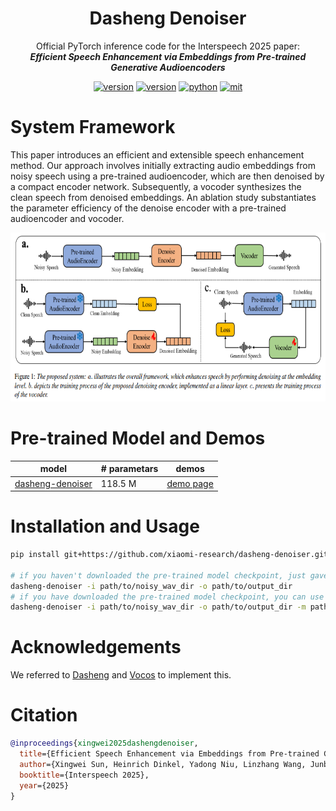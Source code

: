 <div align="center">
    <h1>
    Dasheng Denoiser
    </h1>
    <p>
    Official PyTorch inference code for the Interspeech 2025 paper: <br>
    <b><em>Efficient Speech Enhancement via Embeddings from Pre-trained Generative Audioencoders</em></b>
    </p>
    <a href="https://arxiv.org/"><img src="https://img.shields.io/badge/" alt="version"></a>
    <a href="https://www.python.org"><img src="https://img.shields.io/badge/Python-3.10+-orange" alt="version"></a>
    <a href="https://pytorch.org"><img src="https://img.shields.io/badge/PyTorch-2.0+-brightgreen" alt="python"></a>
    <a href="https://www.apache.org/licenses/LICENSE-2.0"><img src="https://img.shields.io/badge/License-Apache%202.0-blue.svg" alt="mit"></a>


</div>


# System Framework

This paper introduces an efficient and extensible speech enhancement method. Our approach involves initially extracting audio embeddings from noisy speech using a pre-trained audioencoder, which are then denoised by a compact encoder network. Subsequently, a vocoder synthesizes the clean speech from denoised embeddings. An ablation study substantiates the parameter efficiency of the denoise encoder with a pre-trained audioencoder and vocoder.

<img src="metadata/dasheng_denoise.png" alt="system framework" style="height: 270px;">


# Pre-trained Model and Demos

| model   | # parametars  | demos  |
|--------------------------------------------------------|-------------------------------------------| ----|
| [dasheng-denoiser](https://zenodo.org/records/15541088/files/dasheng-denoiser_checkpoint.pt?download=1)       | 118.5 M  | [demo page](https://xingws.github.io/dasheng-denoiser_demo/) |


# Installation and Usage
```bash
pip install git+https://github.com/xiaomi-research/dasheng-denoiser.git

# if you haven't downloaded the pre-trained model checkpoint, just gave the model name, it will download the model automatically
dasheng-denoiser -i path/to/noisy_wav_dir -o path/to/output_dir
# if you have downloaded the pre-trained model checkpoint, you can use the checkpoint on your desk
dasheng-denoiser -i path/to/noisy_wav_dir -o path/to/output_dir -m path/to/xx.pt
```

# Acknowledgements
We referred to [Dasheng](https://github.com/XiaoMi/Dasheng) and [Vocos](https://github.com/gemelo-ai/vocos) to implement this.

# Citation

```bibtex
@inproceedings{xingwei2025dashengdenoiser,
  title={Efficient Speech Enhancement via Embeddings from Pre-trained Generative Audioencoders},
  author={Xingwei Sun, Heinrich Dinkel, Yadong Niu, Linzhang Wang, Junbo Zhang, Jian Luan},
  booktitle={Interspeech 2025},
  year={2025}
}
```